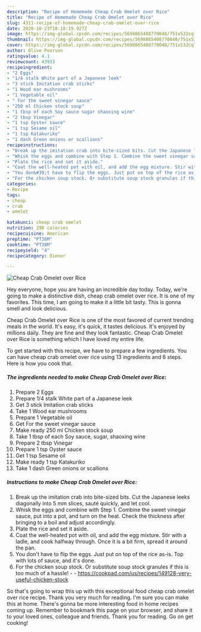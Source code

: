 ```yaml
---
description: "Recipe of Homemade Cheap Crab Omelet over Rice"
title: "Recipe of Homemade Cheap Crab Omelet over Rice"
slug: 4311-recipe-of-homemade-cheap-crab-omelet-over-rice
date: 2020-10-23T18:18:19.927Z
image: https://img-global.cpcdn.com/recipes/5698865408770048/751x532cq70/cheap-crab-omelet-over-rice-recipe-main-photo.jpg
thumbnail: https://img-global.cpcdn.com/recipes/5698865408770048/751x532cq70/cheap-crab-omelet-over-rice-recipe-main-photo.jpg
cover: https://img-global.cpcdn.com/recipes/5698865408770048/751x532cq70/cheap-crab-omelet-over-rice-recipe-main-photo.jpg
author: Olive Pearson
ratingvalue: 4.1
reviewcount: 43933
recipeingredient:
- "2 Eggs"
- "1/4 stalk White part of a Japanese leek"
- "3 stick Imitation crab sticks"
- "1 Wood ear mushrooms"
- "1 Vegetable oil"
- " For the sweet vinegar sauce"
- "250 ml Chicken stock soup"
- "1 tbsp of each Soy sauce sugar shaoxing wine"
- "2 tbsp Vinegar"
- "1 tsp Oyster sauce"
- "1 tsp Sesame oil"
- "1 tsp Katakuriko"
- "1 dash Green onions or scallions"
recipeinstructions:
- "Break up the imitation crab into bite-sized bits. Cut the Japanese leeks diagonally into 5 mm slices, sauté quickly, and let cool."
- "Whisk the eggs and combine with Step 1. Combine the sweet vinegar sauce, put into a pot, and turn on the heat. Check the thickness after bringing to a boil and adjust accordingly."
- "Plate the rice and set it aside."
- "Coat the well-heated pot with oil, and add the egg mixture. Stir with a ladle, and cook halfway through. Once it is a bit firm, spread it around the pan."
- "You don&#39;t have to flip the eggs. Just put on top of the rice as-is. Top with lots of sauce, and it&#39;s done."
- "For the chicken soup stock. Or substitute soup stock granules if this is too much of a hassle!  https://cookpad.com/us/recipes/149128-very-useful-chicken-stock"
categories:
- Recipe
tags:
- cheap
- crab
- omelet

katakunci: cheap crab omelet 
nutrition: 298 calories
recipecuisine: American
preptime: "PT36M"
cooktime: "PT38M"
recipeyield: "4"
recipecategory: Dinner

---
```



![Cheap Crab Omelet over Rice](https://img-global.cpcdn.com/recipes/5698865408770048/751x532cq70/cheap-crab-omelet-over-rice-recipe-main-photo.jpg)

Hey everyone, hope you are having an incredible day today. Today, we're going to make a distinctive dish, cheap crab omelet over rice. It is one of my favorites. This time, I am going to make it a little bit tasty. This is gonna smell and look delicious.

Cheap Crab Omelet over Rice is one of the most favored of current trending meals in the world. It's easy, it's quick, it tastes delicious. It's enjoyed by millions daily. They are fine and they look fantastic. Cheap Crab Omelet over Rice is something which I have loved my entire life.




To get started with this recipe, we have to prepare a few ingredients. You can have cheap crab omelet over rice using 13 ingredients and 6 steps. Here is how you cook that.

<!--inarticleads1-->

##### The ingredients needed to make Cheap Crab Omelet over Rice:

1. Prepare 2 Eggs
1. Prepare 1/4 stalk White part of a Japanese leek
1. Get 3 stick Imitation crab sticks
1. Take 1 Wood ear mushrooms
1. Prepare 1 Vegetable oil
1. Get  For the sweet vinegar sauce
1. Make ready 250 ml Chicken stock soup
1. Take 1 tbsp of each Soy sauce, sugar, shaoxing wine
1. Prepare 2 tbsp Vinegar
1. Prepare 1 tsp Oyster sauce
1. Get 1 tsp Sesame oil
1. Make ready 1 tsp Katakuriko
1. Take 1 dash Green onions or scallions




<!--inarticleads2-->

##### Instructions to make Cheap Crab Omelet over Rice:

1. Break up the imitation crab into bite-sized bits. Cut the Japanese leeks diagonally into 5 mm slices, sauté quickly, and let cool.
1. Whisk the eggs and combine with Step 1. Combine the sweet vinegar sauce, put into a pot, and turn on the heat. Check the thickness after bringing to a boil and adjust accordingly.
1. Plate the rice and set it aside.
1. Coat the well-heated pot with oil, and add the egg mixture. Stir with a ladle, and cook halfway through. Once it is a bit firm, spread it around the pan.
1. You don&#39;t have to flip the eggs. Just put on top of the rice as-is. Top with lots of sauce, and it&#39;s done.
1. For the chicken soup stock. Or substitute soup stock granules if this is too much of a hassle! -  - https://cookpad.com/us/recipes/149128-very-useful-chicken-stock




So that's going to wrap this up with this exceptional food cheap crab omelet over rice recipe. Thank you very much for reading. I'm sure you can make this at home. There's gonna be more interesting food in home recipes coming up. Remember to bookmark this page on your browser, and share it to your loved ones, colleague and friends. Thank you for reading. Go on get cooking!
